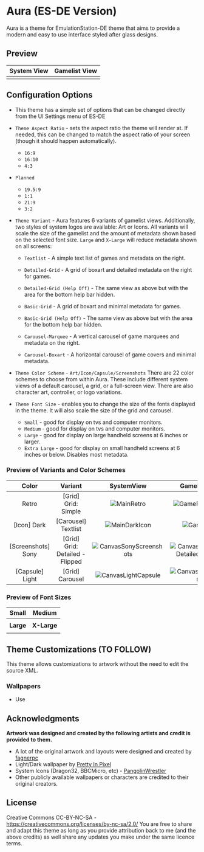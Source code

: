 # Aura (ES-DE Version)
Aura is a theme for EmulationStation-DE theme that aims to provide a modern and easy to use interface styled after glass designs.

## **Preview**

| System View | Gamelist View |
| --- | --- |
|||



## **Configuration Options**

- This theme has a simple set of options that can be changed directly from the UI Settings menu of ES-DE
- `Theme Aspect Ratio` - sets the aspect ratio the theme will render at. If needed, this can be changed to match the aspect ratio of your screen (though it should happen automatically).
   - `16:9`
   - `16:10`
   - `4:3`

- `Planned`
   - `19.5:9`
   - `1:1`
   - `21:9`
   - `3:2`
     
- `Theme Variant` - Aura features 6 variants of gamelist views. Additionally, two styles of system logos are available: Art or Icons. All variants will scale the size of the gamelist and the amount of metadata shown based on the selected font size. `Large` and `X-Large` will reduce metadata shown on all screens:
  
   - `Textlist` - A simple text list of games and metadata on the right.
  
   - `Detailed-Grid` - A grid of boxart and detailed metadata on the right for games.

   - `Detailed-Grid (Help Off)` - The same view as above but with the area for the bottom help bar hidden.

   - `Basic-Grid` - A grid of boxart and minimal metadata for games.

   - `Basic-Grid (Help Off)` - The same view as above but with the area for the bottom help bar hidden.

   - `Carousel-Marquee` - A vertical carousel of game marquees and metadata on the right.
     
   - `Carousel-Boxart` - A horizontal carousel of game covers and minimal metadata.
   

- `Theme Color Scheme` - `Art/Icon/Capsule/Screenshots` There are 22 color schemes to choose from within Aura. These include different system views of a default carousel, a grid, or a full-screen view. There are also character art, controller, or logo variations. 

 
- `Theme Font Size` - enables you to change the size of the fonts displayed in the theme. It will also scale the size of the grid and carousel.
   - `Small` - good for display on tvs and computer monitors.
   - `Medium` - good for display on tvs and computer monitors.
   - `Large` - good for display on large handheld screens at 6 inches or larger.
   - `Extra Large` - good for display on small handheld screens at 6 inches or below. Disables most metadata.
     
### **Preview of Variants and Color Schemes**

| Color | Variant | SystemView | GamelistView |
| :---: | :---: | :---: | :---: |
|Retro|[Grid] Grid: Simple|![MainRetro](https://github.com/Siddy212/canvas-es-de/assets/60283021/ffa38fa6-6aba-4563-a007-65621c5585a6)|![GameRetroLarge](https://github.com/Siddy212/canvas-es-de/assets/60283021/efd77be4-7e98-4e46-a4e8-8ad694df7f8f)|
|[Icon] Dark| [Carousel] Textlist|![MainDarkIcon](https://github.com/Siddy212/canvas-es-de/assets/60283021/1a0442fc-dccc-4113-a394-5a70b58925d0)|![GameDark](https://github.com/Siddy212/canvas-es-de/assets/60283021/128df83f-62c2-4a00-be07-bcd1d125d219)|
|[Screenshots] Sony| [Grid] Grid: Detailed - Flipped|![CanvasSonyScreenshots](https://github.com/user-attachments/assets/e6c4b68f-2091-4708-a5b6-89dbd728f373)|![CanvasSonyGrid-Detailed-Flipped](https://github.com/user-attachments/assets/bc661fb1-6e29-4cf0-8a4f-5e8e987ac9a6)|
|[Capsule] Light| [Grid] Carousel|![CanvasLightCapsule](https://github.com/user-attachments/assets/36b69bc1-67f0-43a6-bbba-d605e5688a0d)|![CanvasLightCarousel](https://github.com/user-attachments/assets/2159c21e-d007-4987-83f7-99cd524877ce)|


### Preview of Font Sizes 

| Small | Medium |
| :---: | :---: |
|||
| **Large** | **X-Large** |
|||



## **Theme Customizations** (TO FOLLOW)

This theme allows customizations to artwork without the need to edit the source XML. 

### Wallpapers
- Use 


## **Acknowledgments**

**Artwork was designed and created by the following artists and credit is provided to them.**
   - A lot of the original artwork and layouts were designed and created by [fagnerpc](https://github.com/fagnerpc)
   - Light/Dark wallpaper by [Pretty In Pixel](https://prettyinpixel.wordpress.com/page/2/)
   - System Icons (Dragon32, BBCMicro, etc) - [PangolinWrestler](https://github.com/PangolinWrestler)
   - Other publicly available wallpapers or characters are credited to their original creators.
     
## **License**
Creative Commons CC-BY-NC-SA - https://creativecommons.org/licenses/by-nc-sa/2.0/
You are free to share and adapt this theme as long as you provide attribution back to me (and the above credits) as well share any updates you make under the same licence terms.
